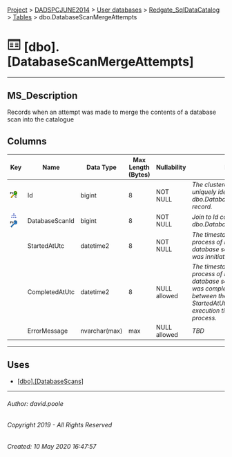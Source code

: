 #### 

[Project](../../../../readme.md) > [DADSPCJUNE2014](../../../readme.md) > [User databases](../../readme.md) > [Redgate_SqlDataCatalog](../readme.md) > [Tables](Tables.md) > dbo.DatabaseScanMergeAttempts

# ![Tables](../../../../Images/Table32.png) [dbo].[DatabaseScanMergeAttempts]

---

## <a name="#description"></a>MS_Description

Records when an attempt was made to merge the contents of a database scan into the catalogue

## <a name="#columns"></a>Columns

| Key | Name | Data Type | Max Length (Bytes) | Nullability | Description |
|---|---|---|---|---|---|
| [![Cluster Primary Key PK_DatabaseScanMergeAttempts: Id](../../../../Images/pkcluster.png)](#indexes) | Id | bigint | 8 | NOT NULL | _The clustered primary key that uniquely identifies the dbo.DatabaseScanMergeAttempts record._ |
| [![Indexes IX_DatabaseScanMergeAttempts_DatabaseScanId](../../../../Images/Index.png)](#indexes)[![Foreign Keys FK_DatabaseScanMergeAttempts_DatabaseScans_DatabaseScanId: [dbo].[DatabaseScans].DatabaseScanId](../../../../Images/fk.png)](#foreignkeys) | DatabaseScanId | bigint | 8 | NOT NULL | _Join to Id column in the dbo.DatabaseScans table._ |
|  | StartedAtUtc | datetime2 | 8 | NOT NULL | _The timestamp for when the process of merging of results for a database scan with the catalog was innitiated_ |
|  | CompletedAtUtc | datetime2 | 8 | NULL allowed | _The timestamp for when the process of merging of results for a database scan with the catalog was completed.  The difference between the CompletedAtUtc and StartedAtUtc reveals the execution time for the merge process._ |
|  | ErrorMessage | nvarchar(max) | max | NULL allowed | _TBD_ |


---

## <a name="#uses"></a>Uses

* [[dbo].[DatabaseScans]](DatabaseScans.md)


---

###### Author:  david.poole

###### Copyright 2019 - All Rights Reserved

###### Created: 10 May 2020 16:47:57

